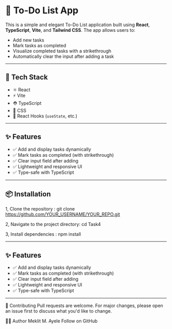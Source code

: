 # 📝 To-Do List App

This is a simple and elegant To-Do List application built using **React**, **TypeScript**, **Vite**, and **Tailwind CSS**. The app allows users to:

- Add new tasks
- Mark tasks as completed
- Visualize completed tasks with a strikethrough
- Automatically clear the input after adding a task

---

## 🚀 Tech Stack

- ⚛️ React
- ⚡ Vite
- ⛑️ TypeScript
- 💨 CSS
- 🧠 React Hooks (`useState`, etc.)

---

## ✨ Features

- ✅ Add and display tasks dynamically
- ✅ Mark tasks as completed (with strikethrough)
- ✅ Clear input field after adding
- ✅ Lightweight and responsive UI
- ✅ Type-safe with TypeScript

---

## 📦 Installation
1, Clone the repository : git clone https://github.com/YOUR_USERNAME/YOUR_REPO.git

2, Navigate to the project directory: cd Task4

3, Install dependencies : npm install

---

## ✨ Features

- ✅ Add and display tasks dynamically
- ✅ Mark tasks as completed (with strikethrough)
- ✅ Clear input field after adding
- ✅ Lightweight and responsive UI
- ✅ Type-safe with TypeScript

---

🤝 Contributing
Pull requests are welcome. For major changes, please open an issue first to discuss what you'd like to change.

🙋‍♀️ Author
Meklit M. Ayele
Follow on GitHub

